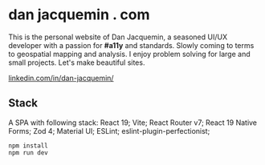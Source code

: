 # dan jacquemin . com

This is the personal website of Dan Jacquemin, a seasoned UI/UX developer with a passion for **#a11y** and standards. Slowly coming to terms to geospatial mapping and analysis. I enjoy problem solving for large and small projects. Let's make beautiful sites.

[linkedin.com/in/dan-jacquemin/](https://www.linkedin.com/in/dan-jacquemin/)

## Stack

A SPA with following stack: React 19; Vite; React Router v7; React 19 Native Forms; Zod 4; Material UI; ESLint; eslint-plugin-perfectionist;

```
npm install
npm run dev
```
